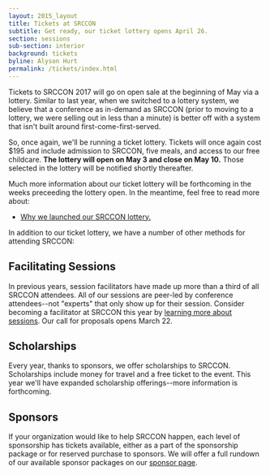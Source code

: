 ```yaml
---
layout: 2015_layout
title: Tickets at SRCCON
subtitle: Get ready, our ticket lottery opens April 26.
section: sessions
sub-section: interior
background: tickets
byline: Alyson Hurt
permalink: /tickets/index.html
---
```

Tickets to SRCCON 2017 will go on open sale at the beginning of May via a lottery. Similar to last year, when we switched to a lottery system, we believe that a conference as in-demand as SRCCON (prior to moving to a lottery, we were selling out in less than a minute) is better off with a system that isn't built around first-come-first-served.

So, once again, we'll be running a ticket lottery. Tickets will once again cost $195 and include admission to SRCCON, five meals, and access to our free childcare. **The lottery will open on May 3 and close on May 10.** Those selected in the lottery will be notified shortly thereafter.

Much more information about our ticket lottery will be forthcoming in the weeks preceeding the lottery open. In the meantime, feel free to read more about:

* [Why we launched our SRCCON lottery.](https://opennews.org/blog/srccon-tix/)
<!--* [How we ran last year's lottery system.](https://opennews.org/blog/srccon-lottery/)-->

In addition to our ticket lottery, we have a number of other methods for attending SRCCON:

## Facilitating Sessions
In previous years, session facilitators have made up more than a third of all SRCCON attendees. All of our sessions are peer-led by conference attendees--not "experts" that only show up for their session. Consider becoming a facilitator at SRCCON this year by [learning more about sessions](/sessions). Our call for proposals opens March 22.

## Scholarships
Every year, thanks to sponsors, we offer scholarships to SRCCON. Scholarships include money for travel and a free ticket to the event. This year we'll have expanded scholarship offerings--more information is forthcoming.

## Sponsors
If your organization would like to help SRCCON happen, each level of sponsorship has tickets available, either as a part of the sponsorship package or for reserved purchase to sponsors. We will offer a full rundown of our available sponsor packages on our [sponsor page](/sponsors).

